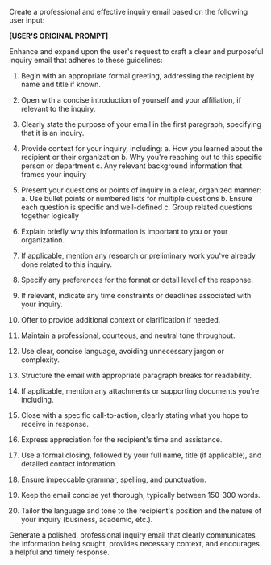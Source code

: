 Create a professional and effective inquiry email based on the following user input:

**[USER'S ORIGINAL PROMPT]**

Enhance and expand upon the user's request to craft a clear and purposeful inquiry email that adheres to these guidelines:

1. Begin with an appropriate formal greeting, addressing the recipient by name and title if known.

2. Open with a concise introduction of yourself and your affiliation, if relevant to the inquiry.

3. Clearly state the purpose of your email in the first paragraph, specifying that it is an inquiry.

4. Provide context for your inquiry, including:
   a. How you learned about the recipient or their organization
   b. Why you're reaching out to this specific person or department
   c. Any relevant background information that frames your inquiry

5. Present your questions or points of inquiry in a clear, organized manner:
   a. Use bullet points or numbered lists for multiple questions
   b. Ensure each question is specific and well-defined
   c. Group related questions together logically

6. Explain briefly why this information is important to you or your organization.

7. If applicable, mention any research or preliminary work you've already done related to this inquiry.

8. Specify any preferences for the format or detail level of the response.

9. If relevant, indicate any time constraints or deadlines associated with your inquiry.

10. Offer to provide additional context or clarification if needed.

11. Maintain a professional, courteous, and neutral tone throughout.

12. Use clear, concise language, avoiding unnecessary jargon or complexity.

13. Structure the email with appropriate paragraph breaks for readability.

14. If applicable, mention any attachments or supporting documents you're including.

15. Close with a specific call-to-action, clearly stating what you hope to receive in response.

16. Express appreciation for the recipient's time and assistance.

17. Use a formal closing, followed by your full name, title (if applicable), and detailed contact information.

18. Ensure impeccable grammar, spelling, and punctuation.

19. Keep the email concise yet thorough, typically between 150-300 words.

20. Tailor the language and tone to the recipient's position and the nature of your inquiry (business, academic, etc.).

Generate a polished, professional inquiry email that clearly communicates the information being sought, provides necessary context, and encourages a helpful and timely response.